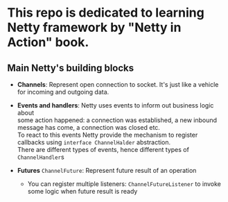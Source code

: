 # This repo is dedicated to learning Netty framework by "Netty in Action" book.

## Main Netty's building blocks

- **Channels**: Represent open connection to socket. It's just like a vehicle for incoming and outgoing data.

- **Events and handlers**: Netty uses events to inform out business logic about  
    some action happened: a connection was established, a new inbound message has come, a connection was closed etc.  
    To react to this events Netty provide the mechanism to register callbacks using `interface ChannelHalder` abstraction.  
    There are different types of events, hence different types of `ChannelHandler`s  
  
- **Futures** `ChannelFuture`: Represent future result of an operation
  - You can register multiple listeners: `ChannelFutureListener` to invoke some logic when future result is ready

